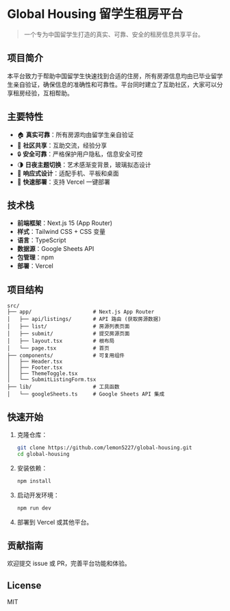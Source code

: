 # Global Housing 留学生租房平台

> 一个专为中国留学生打造的真实、可靠、安全的租房信息共享平台。

## 项目简介

本平台致力于帮助中国留学生快速找到合适的住房，所有房源信息均由已毕业留学生亲自验证，确保信息的准确性和可靠性。平台同时建立了互助社区，大家可以分享租房经验，互相帮助。

## 主要特性

- 🏠 **真实可靠**：所有房源均由留学生亲自验证
- 🤝 **社区共享**：互助交流，经验分享
- 🔒 **安全可靠**：严格保护用户隐私，信息安全可控
- 🌗 **日夜主题切换**：艺术感渐变背景，玻璃拟态设计
- 📱 **响应式设计**：适配手机、平板和桌面
- 🚀 **快速部署**：支持 Vercel 一键部署

## 技术栈

- **前端框架**：Next.js 15 (App Router)
- **样式**：Tailwind CSS + CSS 变量
- **语言**：TypeScript
- **数据源**：Google Sheets API
- **包管理**：npm
- **部署**：Vercel

## 项目结构

```
src/
├── app/                    # Next.js App Router
│   ├── api/listings/       # API 路由 (获取房源数据)
│   ├── list/               # 房源列表页面
│   ├── submit/             # 提交房源页面
│   ├── layout.tsx          # 根布局
│   └── page.tsx            # 首页
├── components/             # 可复用组件
│   ├── Header.tsx
│   ├── Footer.tsx
│   ├── ThemeToggle.tsx
│   └── SubmitListingForm.tsx
├── lib/                    # 工具函数
│   └── googleSheets.ts     # Google Sheets API 集成
```

## 快速开始

1. 克隆仓库：

   ```bash
   git clone https://github.com/lemon5227/global-housing.git
   cd global-housing
   ```

2. 安装依赖：

   ```bash
   npm install
   ```

3. 启动开发环境：

   ```bash
   npm run dev
   ```

4. 部署到 Vercel 或其他平台。

## 贡献指南

欢迎提交 issue 或 PR，完善平台功能和体验。

## License

MIT

